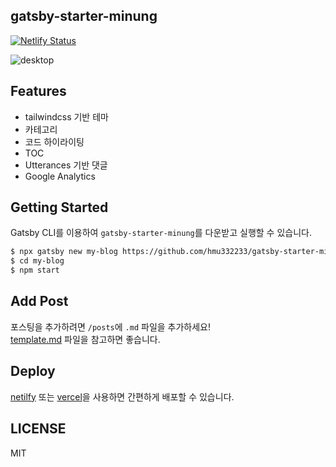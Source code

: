 ## gatsby-starter-minung

[![Netlify Status](https://api.netlify.com/api/v1/badges/6aa5da12-7ed2-4de1-ba51-ec233ddb1bb7/deploy-status)](https://app.netlify.com/sites/gatsby-starter-minung/deploys)

![desktop]('./assets/screen.png')
## Features

- tailwindcss 기반 테마
- 카테고리
- 코드 하이라이팅
- TOC
- Utterances 기반 댓글
- Google Analytics

## Getting Started

Gatsby CLI를 이용하여 `gatsby-starter-minung`를 다운받고 실행할 수 있습니다.

```bash
$ npx gatsby new my-blog https://github.com/hmu332233/gatsby-starter-minung
$ cd my-blog
$ npm start
```

## Add Post

포스팅을 추가하려면 `/posts`에 `.md` 파일을 추가하세요!  
[template.md](https://github.com/hmu332233/gatsby-starter-minung/blob/main/posts/example.md) 파일을 참고하면 좋습니다.

## Deploy

[netilfy](https://www.netlify.com/) 또는 [vercel](https://vercel.com/)을 사용하면 간편하게 배포할 수 있습니다.

## LICENSE

MIT
